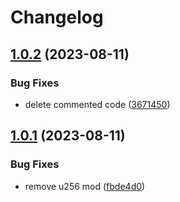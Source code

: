 # Changelog

## [1.0.2](https://github.com/semiotic-ai/elric-rs/compare/v1.0.1...v1.0.2) (2023-08-11)


### Bug Fixes

* delete commented code ([3671450](https://github.com/semiotic-ai/elric-rs/commit/367145031e93c11848d1b4ac0994924f4bfce91e))

## [1.0.1](https://github.com/semiotic-ai/elric-rs/compare/v1.0.0...v1.0.1) (2023-08-11)


### Bug Fixes

* remove u256 mod ([fbde4d0](https://github.com/semiotic-ai/elric-rs/commit/fbde4d04af854ee8693ff695d908fc209fe0183c))
